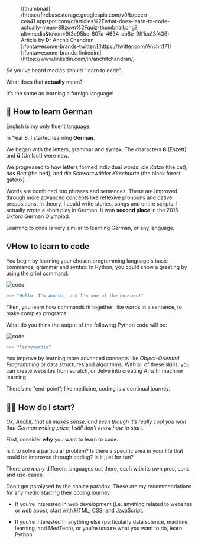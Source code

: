 <figure markdown>
  ![thumbnail](https://firebasestorage.googleapis.com/v0/b/peerr-cea41.appspot.com/o/articles%2Fwhat-does-learn-to-code-actually-mean-89zcvn%2Fquiz-thumbnail.png?alt=media&token=9f3e95bc-607a-4634-ab8e-9ff1ea13f436)
  <figcaption>Article by Dr Anchit Chandran</figcaption>[:fontawesome-brands-twitter:](https://twitter.com/Anchit171) [:fontawesome-brands-linkedin:](https://www.linkedin.com/in/anchitchandran/)
</figure>

So you’ve heard medics should "learn to code".

What does that **actually** mean?

It’s the same as learning a foreign language!

## 🤔 How to learn German

English is my only fluent language.

In Year 8, I started learning **German**.

We began with the letters, grammar and syntax. The characters **ß** (Eszett) and **ü** (Umlaut) were new.

We progressed to how letters formed individual words: *die Katze* (the cat), *das Bett* (the bed), and *die Schwarzwälder Kirschtorte* (the black forest gateux).

Words are combined into phrases and sentences. These are improved through more advanced concepts like reflexive pronouns and dative prepositions. In theory, I could write stories, songs and entire scripts. I actually wrote a short play in German. It won **second place** in the 2015 Oxford German Olympiad.

Learning to code is very similar to learning German, or any language.

## 💡How to learn to code

You begin by learning your chosen programming language's basic commands, grammar and syntax. In Python, you could show a greeting by using the print command:

![code](https://www.anchit.me/content/images/2022/07/carbon--1-.png)

```python title='Output'
>>> "Hello, I'm Anchit, and I'm one of the doctors!"
```

Then, you learn how commands fit together, like words in a sentence, to make complex programs.

What do you think the output of the following Python code will be:

![code](https://www.anchit.me/content/images/2022/07/carbon.svg)

```python title='Output'
>>> "Tachycardia"
```

You improve by learning more advanced concepts like *Object-Oriented Programming* or data structures and algorithms. With all of these skills, you can create websites from scratch, or delve into creating AI with machine learning.

There’s no “end-point”; like medicine, coding is a continual journey.

## 👩‍🎓 How do I start?

*Ok, Anchit, that all makes sense, and even though it’s really cool you won that German writing prize, I still don’t know how to start.*

First, consider **why** you want to learn to code.

Is it to solve a particular problem? Is there a specific area in your life that could be improved through coding? Is it just for fun?

There are *many* different languages out there, each with its own pros, cons, and use-cases.

Don't get paralysed by the choice paradox. These are my recommendations for any medic starting their coding journey:

- If you’re interested in web development (i.e. anything related to websites or web apps), start with HTML, CSS, and JavaScript.

- If you’re interested in anything else (particularly data science, machine learning, and MedTech), or you’re unsure what you want to do, learn Python.
